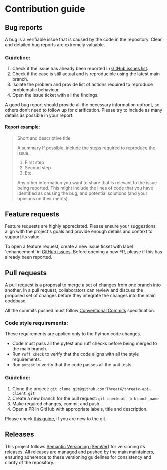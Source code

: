 # Contribution guide

## Bug reports

A bug is a verifiable issue that is caused by the code in the repository.
Clear and detailed bug reports are extremely valuable.

### Guideline:

1. Check if the issue has already been reported
   in [GitHub issues list](https://github.com/ThreatX/threatx-api-client/issues).
2. Check if the case is still actual and is reproducible using the latest main branch.
3. Isolate the problem and provide list of actions required to reproduce problematic behaviour.
4. Open the issue ticket with all the findings.

A good bug report should provide all the necessary information upfront,
so others don’t need to follow up for clarification.
Please try to include as many details as possible in your report.

#### Report example:

> Short and descriptive title
>
> A summary If possible, include the steps required to reproduce the issue.
>
> 1. First step
> 2. Second step
> 3. Etc.
>
> Any other information you want to share that is relevant to the issue being
> reported. This might include the lines of code that you have identified as
> causing the bug, and potential solutions (and your opinions on their
> merits).

## Feature requests

Feature requests are highly appreciated.
Please ensure your suggestions align with the project's goals and provide enough details
and context to support its value.

To open a feature request, create a new issue ticket with label 'enhancement'
in [GitHub issues](https://github.com/ThreatX/threatx-api-client/issues).
Before opening a new FR, please if this has already been reported.

## Pull requests

A pull request is a proposal to merge a set of changes from one branch into another.
In a pull request, collaborators can review and discuss the proposed set of changes
before they integrate the changes into the main codebase.

All the commits pushed must follow [Conventional Commits](https://www.conventionalcommits.org) specification.

### Code style requirements:

These requirements are applied only to the Python code changes.

- Code must pass all the pytest and ruff checks before being merged to the main branch.
- Run `ruff check` to verify that the code aligns with all the style requirements.
- Run `pytest` to verify that the code passes all the unit tests.

### Guideline:

1. Clone the project: `git clone git@github.com:ThreatX/threatx-api-client.git`
2. Create a new branch for the pull request: `git checkout -b branch_name`
3. Make required changes, commit and push.
4. Open a PR in GitHub with appropriate labels, title and description.

Please check [this guide](https://www.baeldung.com/ops/git-guide), if you are new to the git.

## Releases

This project follows [Semantic Versioning (SemVer)](https://semver.org/) for versioning its releases.
All releases are managed and pushed by the main maintainers,
ensuring adherence to these versioning guidelines for consistency and clarity of the repository.